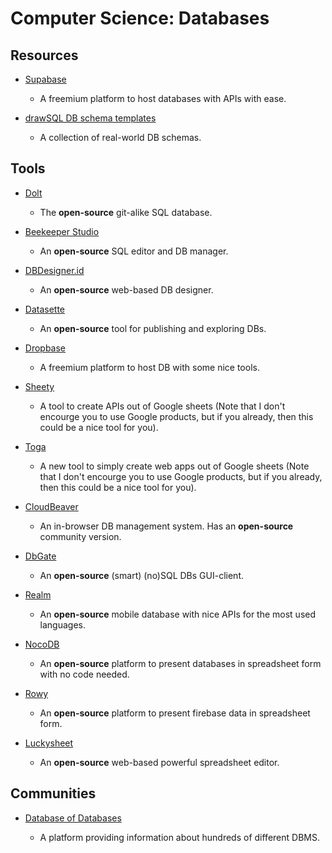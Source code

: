 # Computer Science: Databases

## Resources

* [Supabase](https://supabase.io)
  
   * A freemium platform to host databases with APIs with ease.

* [drawSQL DB schema templates](https://drawsql.app/templates)
  
   * A collection of real-world DB schemas.

## Tools

* [Dolt](https://github.com/dolthub/dolt)
  
   * The **open-source** git-alike SQL database.

* [Beekeeper Studio](https://www.beekeeperstudio.io)
  
   * An **open-source** SQL editor and DB manager.

* [DBDesigner.id](https://dbdesigner.id)
  
   * An **open-source** web-based DB designer.

* [Datasette](https://datasette.io)
  
   * An **open-source** tool for publishing and exploring DBs.

* [Dropbase](https://www.dropbase.io)
  
   * A freemium platform to host DB with some nice tools.

* [Sheety](https://sheety.co)
  
   * A tool to create APIs out of Google sheets (Note that I don't encourge you to use Google products, but if you already, then this could be a nice tool for you).

* [Toga](https://toga.tech)
  
   * A new tool to simply create web apps out of Google sheets (Note that I don't encourge you to use Google products, but if you already, then this could be a nice tool for you).

* [CloudBeaver](https://cloudbeaver.io)
  
   * An in-browser DB management system. Has an **open-source** community version.

* [DbGate](https://dbgate.org)
  
   * An **open-source** (smart) (no)SQL DBs GUI-client.

* [Realm](https://realm.io)
  
   * An **open-source** mobile database with nice APIs for the most used languages.

* [NocoDB](https://github.com/nocodb/nocodb)
  
   * An **open-source** platform to present databases in spreadsheet form with no code needed.

* [Rowy](https://github.com/rowyio/rowy)
  
   * An **open-source** platform to present firebase data in spreadsheet form.

* [Luckysheet](https://github.com/mengshukeji/Luckysheet)
  
   * An **open-source** web-based powerful spreadsheet editor.

## Communities

- [Database of Databases](https://dbdb.io)
  
   - A platform providing information about hundreds of different DBMS.
